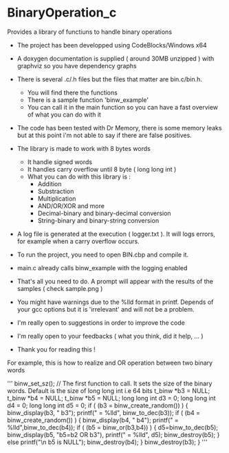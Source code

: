 # BinaryOperation_c
Provides a library of functiuns to handle binary operations

- The project has been developped using CodeBlocks/Windows x64
- A doxygen documentation is supplied ( around 30MB unzipped ) with graphviz so you have dependency graphs 
- There is several .c/.h files but the files that matter are bin.c/bin.h.
  - You will find there the functions
  - There is a sample function 'binw_example' 
  - You can call it in the main function so you can have a fast overview of what you can do with it
- The code has been tested with Dr Memory, there is some memory leaks but at this point i'm not able to say if there are false positives.
- The library is made to work with 8 bytes words 
  - It handle signed words
  - It handles carry overflow until 8 byte ( long long int )
  - What you can do with this library is :
    - Addition 
    - Substraction 
    - Multiplication 
    - AND/OR/XOR and more 
    - Decimal-binary and binary-decimal conversion 
    - String-binary and binary-string conversion
- A log file is generated at the execution ( logger.txt ). It will logs errors, for example when a carry overflow occurs.

- To run the project, you need to open BIN.cbp and compile it.
- main.c already calls binw_example with the logging enabled
- That's all you need to do. A prompt will appear with the results of the samples ( check sample.png )
- You might have warnings due to the %lld format in printf. Depends of your gcc options but it is 'irrelevant' and will not be a problem.

- I'm really open to suggestions in order to improve the code
- I'm really open to your feedbacks ( what you think, did it help, ... )
- Thank you for reading this !


For example, this is how to realize and OR operation between two binary words

'''
binw_set_sz(); // The first function to call. It sets the size of the binary words. Default is the size of long long int i.e 64 bits
t_binw *b3 = NULL;
t_binw *b4 = NULL;
t_binw *b5 = NULL;
long long int d3 = 0;
long long int d4 = 0;
long long int d5 = 0;
if ( (b3 = binw_create_random()) )
{
    binw_display(b3, "         b3"); printf(" = %lld", binw_to_dec(b3));
    if ( (b4 = binw_create_random()) )
    {
        binw_display(b4, "         b4"); printf(" = %lld",binw_to_dec(b4));
        if ( (b5 = binw_or(b3,b4)) )
        {
            d5=binw_to_dec(b5);
            binw_display(b5, "b5=b2 OR b3"), printf(" = %lld", d5);
            binw_destroy(b5);
        }
        else printf("\n      b5 is NULL");
        binw_destroy(b4);
    }
    binw_destroy(b3);
}
'''
